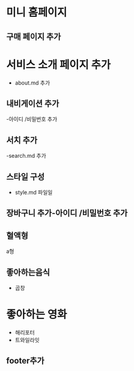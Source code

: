 # 미니 홈페이지

## 구매 페이지 추가

# 서비스 소개 페이지 추가

- about.md 추가

## 내비게이션 추가

-아이디 /비밀번호 추가

## 서치 추가

-search.md 추가

## 스타일 구성

- style.md 파일일

## 장바구니 추가-아이디 /비밀번호 추가

## 혈액형

a형

## 좋아하는음식

- 곱창

# 좋아하는 영화

- 해리포터
- 트와일라잇

## footer추가

